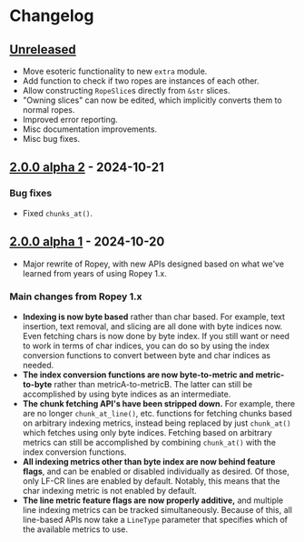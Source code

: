 # Changelog


## [Unreleased]

- Move esoteric functionality to new `extra` module.
- Add function to check if two ropes are instances of each other.
- Allow constructing `RopeSlice`s directly from `&str` slices.
- "Owning slices" can now be edited, which implicitly converts them to normal ropes.
- Improved error reporting.
- Misc documentation improvements.
- Misc bug fixes.


## [2.0.0 alpha 2] - 2024-10-21

### Bug fixes

- Fixed `chunks_at()`.


## [2.0.0 alpha 1] - 2024-10-20

- Major rewrite of Ropey, with new APIs designed based on what we've learned from years of using Ropey 1.x.

### Main changes from Ropey 1.x

- **Indexing is now byte based** rather than char based.  For example, text insertion, text removal, and slicing are all done with byte indices now.  Even fetching chars is now done by byte index.  If you still want or need to work in terms of char indices, you can do so by using the index conversion functions to convert between byte and char indices as needed.
- **The index conversion functions are now byte-to-metric and metric-to-byte** rather than metricA-to-metricB.  The latter can still be accomplished by using byte indices as an intermediate.
- **The chunk fetching API's have been stripped down.**  For example, there are no longer `chunk_at_line()`, etc. functions for fetching chunks based on arbitrary indexing metrics, instead being replaced by just `chunk_at()` which fetches using only byte indices.  Fetching based on arbitrary metrics can still be accomplished by combining `chunk_at()` with the index conversion functions.
- **All indexing metrics other than byte index are now behind feature flags**, and can be enabled or disabled individually as desired.  Of those, only LF-CR lines are enabled by default.  Notably, this means that the char indexing metric is not enabled by default.
- **The line metric feature flags are now properly additive,** and multiple line indexing metrics can be tracked simultaneously.  Because of this, all line-based APIs now take a `LineType` parameter that specifies which of the available metrics to use.


[Unreleased]: https://github.com/cessen/ropey/compare/v2.0.0-alpha.2...HEAD
[2.0.0 alpha 2]: https://github.com/cessen/ropey/compare/v2.0.0-alpha.1...v2.0.0-alpha.2
[2.0.0 alpha 1]: https://github.com/cessen/ropey/releases/tag/v2.0.0-alpha.1
